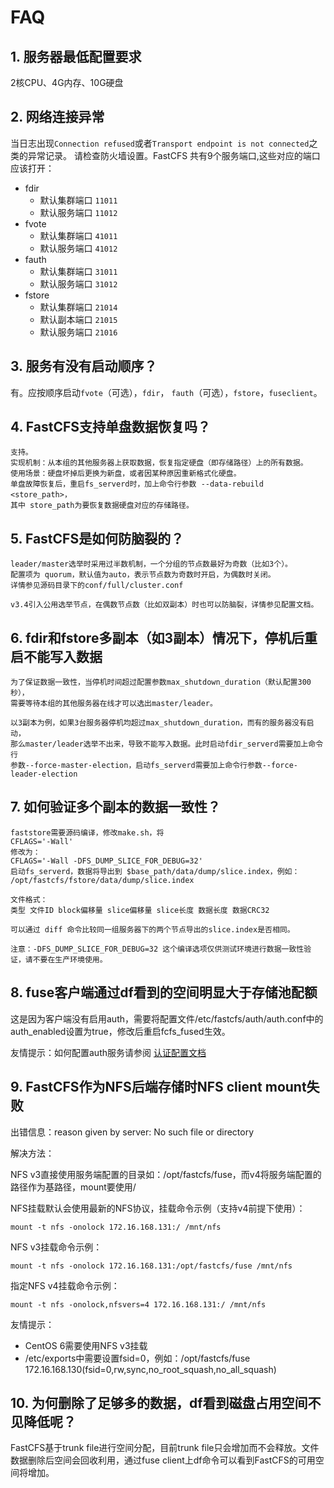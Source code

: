 # FAQ

## 1. 服务器最低配置要求

2核CPU、4G内存、10G硬盘

## 2. 网络连接异常

当日志出现`Connection refused`或者`Transport endpoint is not connected`之类的异常记录。
请检查防火墙设置。FastCFS 共有9个服务端口,这些对应的端口应该打开：

* fdir
  * 默认集群端口 `11011`
  * 默认服务端口 `11012`
* fvote
  * 默认集群端口 `41011`
  * 默认服务端口 `41012`
* fauth
  * 默认集群端口 `31011`
  * 默认服务端口 `31012`
* fstore
  * 默认集群端口 `21014`
  * 默认副本端口 `21015`
  * 默认服务端口 `21016`


## 3. 服务有没有启动顺序？

有。应按顺序启动`fvote`（可选），`fdir`， `fauth`（可选），`fstore`，`fuseclient`。

## 4. FastCFS支持单盘数据恢复吗？

```
支持。
实现机制：从本组的其他服务器上获取数据，恢复指定硬盘（即存储路径）上的所有数据。
使用场景：硬盘坏掉后更换为新盘，或者因某种原因重新格式化硬盘。
单盘故障恢复后，重启fs_serverd时，加上命令行参数 --data-rebuild <store_path>，
其中 store_path为要恢复数据硬盘对应的存储路径。
```

## 5. FastCFS是如何防脑裂的？

```
leader/master选举时采用过半数机制，一个分组的节点数最好为奇数（比如3个）。
配置项为 quorum，默认值为auto，表示节点数为奇数时开启，为偶数时关闭。
详情参见源码目录下的conf/full/cluster.conf

v3.4引入公用选举节点，在偶数节点数（比如双副本）时也可以防脑裂，详情参见配置文档。
```

## 6. fdir和fstore多副本（如3副本）情况下，停机后重启不能写入数据

```
为了保证数据一致性，当停机时间超过配置参数max_shutdown_duration（默认配置300秒），
需要等待本组的其他服务器在线才可以选出master/leader。

以3副本为例，如果3台服务器停机均超过max_shutdown_duration，而有的服务器没有启动，
那么master/leader选举不出来，导致不能写入数据。此时启动fdir_serverd需要加上命令行
参数--force-master-election，启动fs_serverd需要加上命令行参数--force-leader-election
```

## 7. 如何验证多个副本的数据一致性？

```
faststore需要源码编译，修改make.sh，将
CFLAGS='-Wall'
修改为：
CFLAGS='-Wall -DFS_DUMP_SLICE_FOR_DEBUG=32'
启动fs_serverd，数据将导出到 $base_path/data/dump/slice.index，例如：
/opt/fastcfs/fstore/data/dump/slice.index

文件格式：
类型 文件ID block偏移量 slice偏移量 slice长度 数据长度 数据CRC32

可以通过 diff 命令比较同一组服务器下的两个节点导出的slice.index是否相同。

注意：-DFS_DUMP_SLICE_FOR_DEBUG=32 这个编译选项仅供测试环境进行数据一致性验证，请不要在生产环境使用。

```

## 8. fuse客户端通过df看到的空间明显大于存储池配额

这是因为客户端没有启用auth，需要将配置文件/etc/fastcfs/auth/auth.conf中的auth_enabled设置为true，修改后重启fcfs_fused生效。

友情提示：如何配置auth服务请参阅 [认证配置文档](AUTH-zh_CN.md)

## 9. FastCFS作为NFS后端存储时NFS client mount失败

出错信息：reason given by server: No such file or directory

解决方法：

NFS v3直接使用服务端配置的目录如：/opt/fastcfs/fuse，而v4将服务端配置的路径作为基路径，mount要使用/

NFS挂载默认会使用最新的NFS协议，挂载命令示例（支持v4前提下使用）：
```
mount -t nfs -onolock 172.16.168.131:/ /mnt/nfs
```

NFS v3挂载命令示例：
```
mount -t nfs -onolock 172.16.168.131:/opt/fastcfs/fuse /mnt/nfs
```

指定NFS v4挂载命令示例：
```
mount -t nfs -onolock,nfsvers=4 172.16.168.131:/ /mnt/nfs
```

友情提示：
   * CentOS 6需要使用NFS v3挂载
   * /etc/exports中需要设置fsid=0，例如：/opt/fastcfs/fuse 172.16.168.130(fsid=0,rw,sync,no_root_squash,no_all_squash)

## 10. 为何删除了足够多的数据，df看到磁盘占用空间不见降低呢？

FastCFS基于trunk file进行空间分配，目前trunk file只会增加而不会释放。文件数据删除后空间会回收利用，通过fuse client上df命令可以看到FastCFS的可用空间将增加。
